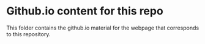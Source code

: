 # Github.io content for this repo
This folder contains the github.io material for the webpage that corresponds to this repository.
